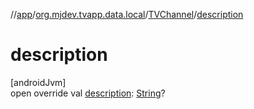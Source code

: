 //[app](../../../index.md)/[org.mjdev.tvapp.data.local](../index.md)/[TVChannel](index.md)/[description](description.md)

# description

[androidJvm]\
open override val [description](description.md): [String](https://kotlinlang.org/api/latest/jvm/stdlib/kotlin/-string/index.html)?
